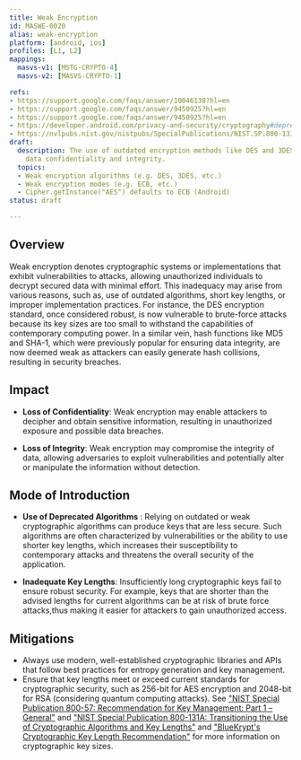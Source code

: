 ```yaml
---
title: Weak Encryption
id: MASWE-0020
alias: weak-encryption
platform: [android, ios]
profiles: [L1, L2]
mappings:
  masvs-v1: [MSTG-CRYPTO-4]
  masvs-v2: [MASVS-CRYPTO-1]

refs:
- https://support.google.com/faqs/answer/10046138?hl=en
- https://support.google.com/faqs/answer/9450925?hl=en
- https://support.google.com/faqs/answer/9450925?hl=en
- https://developer.android.com/privacy-and-security/cryptography#deprecated-functionality
- https://nvlpubs.nist.gov/nistpubs/SpecialPublications/NIST.SP.800-131Ar2.pdf
draft:
  description: The use of outdated encryption methods like DES and 3DES may compromise
    data confidentiality and integrity.
  topics:
  - Weak encryption algorithms (e.g. DES, 3DES, etc.)
  - Weak encryption modes (e.g. ECB, etc.)
  - Cipher.getInstance("AES") defaults to ECB (Android)
status: draft

---
```


## Overview

Weak encryption denotes cryptographic systems or implementations that exhibit vulnerabilities to attacks, allowing unauthorized individuals to decrypt secured data with minimal effort. This inadequacy may arise from various reasons, such as, use of outdated algorithms, short key lengths, or improper implementation practices. For instance, the DES encryption standard, once considered robust, is now vulnerable to brute-force attacks because its key sizes are too small to withstand the capabilities of contemporary computing power. In a similar vein, hash functions like MD5 and SHA-1, which were previously popular for ensuring data integrity, are now deemed weak as attackers can easily generate hash collisions, resulting in security breaches.

## Impact

- **Loss of  Confidentiality**:   Weak encryption may enable attackers to decipher and obtain sensitive information, resulting in unauthorized exposure and possible data breaches.

- **Loss of Integrity**: Weak encryption may compromise the integrity of data, allowing adversaries to exploit vulnerabilities and potentially alter or manipulate the information without detection.

## Mode of Introduction

- **Use of Deprecated Algorithms** : Relying on outdated or weak cryptographic algorithms can produce keys that are less secure. Such algorithms are often characterized by vulnerabilities or the ability to use shorter key lengths, which increases their susceptibility to contemporary attacks and threatens the overall security of the application.

- **Inadequate Key Lengths**: Insufficiently long cryptographic keys fail to ensure robust security. For example, keys that are shorter than the advised lengths for current algorithms can be at risk of brute force attacks,thus making it easier for attackers to gain unauthorized access.

## Mitigations

- Always use modern, well-established cryptographic libraries and APIs that follow best practices for entropy generation and key management.
- Ensure that key lengths meet or exceed current standards for cryptographic security, such as 256-bit for AES encryption and 2048-bit for RSA (considering quantum computing attacks). See ["NIST Special Publication 800-57: Recommendation for Key Management: Part 1 – General"](https://nvlpubs.nist.gov/nistpubs/SpecialPublications/NIST.SP.800-57pt1r5.pdf) and ["NIST Special Publication 800-131A: Transitioning the Use of Cryptographic Algorithms and Key Lengths"](https://nvlpubs.nist.gov/nistpubs/SpecialPublications/NIST.SP.800-131Ar2.pdf) and ["BlueKrypt's Cryptographic Key Length Recommendation"](https://www.keylength.com/) for more information on cryptographic key sizes.
